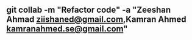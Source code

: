 ## git collab -m "Refactor code" -a "Zeeshan Ahmad <ziishaned@gmail.com>,Kamran Ahmed <kamranahmed.se@gmail.com>"
